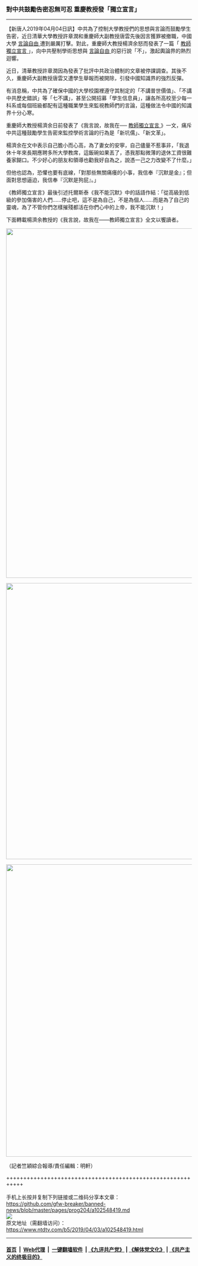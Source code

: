 ### 對中共鼓勵告密忍無可忍 重慶教授發「獨立宣言」
------------------------

<div class="post_content" itemprop="articleBody">
 <p>
  【新唐人2019年04月04日訊】中共為了控制大學教授們的思想與言論而鼓勵學生告密，近日清華大學教授許章潤和重慶師大副教授唐雲先後因言獲罪被撤職，中國大學
  <a href="https://www.ntdtv.com/b5/言論自由.htm">
   言論自由
  </a>
  遭到嚴厲打擊。對此，重慶師大教授楊濟余怒而發表了一篇「
  <a href="https://www.ntdtv.com/b5/教師獨立宣言.htm">
   教師獨立宣言
  </a>
  」，向中共壓制學術思想與
  <a href="https://www.ntdtv.com/b5/言論自由.htm">
   言論自由
  </a>
  的惡行說「不」，激起輿論界的熱烈迴響。
 </p>
 <p>
  近日，清華教授許章潤因為發表了批評中共政治體制的文章被停課調查。其後不久，重慶師大副教授唐雲又遭學生舉報而被開除，引發中國知識界的強烈反彈。
 </p>
 <p>
  有消息稱，中共為了確保中國的大學校園裡遵守其制定的「不講普世價值」、「不講中共歷史錯誤」等「七不講」，甚至公開招募「學生信息員」，讓各所高校至少每一科系或每個班級都配有這種職業學生來監視教師們的言論，這種做法令中國的知識界十分心寒。
 </p>
 <p>
  重慶師大教授楊濟余日前發表了《我言說，故我在──
  <a href="https://www.ntdtv.com/b5/教師獨立宣言.htm">
   教師獨立宣言
  </a>
  》一文，痛斥中共這種鼓勵學生告密來監控學術言論的行為是「新坑儒」、「新文革」。
 </p>
 <p>
  楊濟余在文中表示自己膽小而心高，為了妻女的安寧，自己儘量不惹事非，「我退休十年來長期應聘多所大學教席，這飯碗如果丟了，憑我那點微薄的退休工資很難養家餬口。不少好心的朋友和領導也勸我好自為之，說憑一己之力改變不了什麼。」
 </p>
 <p>
  但他也認為，恐懼也要有底線，「對那些無關痛癢的小事，我信奉『沉默是金』；但面對思想逼迫，我信奉『沉默是狗屁』。」
 </p>
 <p>
  《教師獨立宣言》最後引述托爾斯泰《我不能沉默》中的話語作結：「從高級到低級的參加傷害的人們……停止吧，這不是為自己，不是為個人……而是為了自己的靈魂，為了不管你們怎樣摧殘都活在你們心中的上帝，我不能沉默！」
 </p>
 <p>
  下面轉載楊濟余教授的《我言說，故我在——教師獨立宣言》全文以饗讀者。
 </p>
 <p>
  <img alt="" class="alignnone size-full wp-image-102548420" height="948" src="https://www.ntdtv.com/assets/uploads/2019/04/5aa69762723ad8d89e923f1cce8a7438.jpg" width="540"/>
 </p>
 <p>
  <img alt="" class="alignnone size-full wp-image-102548421" height="749" src="https://www.ntdtv.com/assets/uploads/2019/04/0ade93073bc52c210a2bcc67b7e0ed38.jpg" width="540"/>
 </p>
 <p>
  <img alt="" class="alignnone size-full wp-image-102548422" height="793" src="https://www.ntdtv.com/assets/uploads/2019/04/3ec6b9ceb70f25cde319f469ebd94088.jpg" width="540"/>
 </p>
 <p>
  （記者竺穎綜合報導/責任編輯：明軒）
 </p>
 <div class="single_ad">
 </div>
</div>

+++++++++++++++++++++++++++++++++++++++++++++++++++++++++++<br/><br/>
手机上长按并复制下列链接或二维码分享本文章：<br/>
https://github.com/gfw-breaker/banned-news/blob/master/pages/prog204/a102548419.md <br/>
<a href='https://github.com/gfw-breaker/banned-news/blob/master/pages/prog204/a102548419.md'><img src='https://github.com/gfw-breaker/banned-news/blob/master/pages/prog204/a102548419.md.png'/></a> <br/>
原文地址（需翻墙访问）：https://www.ntdtv.com/b5/2019/04/03/a102548419.html


------------------------
#### [首页](https://github.com/gfw-breaker/banned-news/blob/master/README.md) &nbsp;|&nbsp; [Web代理](https://github.com/labour-camp/helloworld) &nbsp;|&nbsp; [一键翻墙软件](https://github.com/gfw-breaker/nogfw/blob/master/README.md) &nbsp;| [《九评共产党》](https://github.com/gfw-breaker/9ping.md/blob/master/README.md#九评之一评共产党是什么) | [《解体党文化》](https://github.com/gfw-breaker/jtdwh.md/blob/master/README.md) | [《共产主义的终极目的》](https://github.com/gfw-breaker/gczydzjmd.md/blob/master/README.md)

